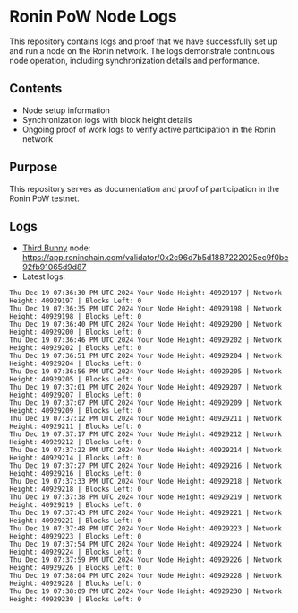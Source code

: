 # Ronin PoW Node Logs

This repository contains logs and proof that we have successfully set up and run a node on the Ronin network. The logs demonstrate continuous node operation, including synchronization details and performance.

## Contents

- Node setup information
- Synchronization logs with block height details
- Ongoing proof of work logs to verify active participation in the Ronin network

## Purpose

This repository serves as documentation and proof of participation in the Ronin PoW testnet.

## Logs

- [Third Bunny](https://thirdbunny.xyz/) node: https://app.roninchain.com/validator/0x2c96d7b5d1887222025ec9f0be92fb91065d9d87
- Latest logs:
```
Thu Dec 19 07:36:30 PM UTC 2024 Your Node Height: 40929197 | Network Height: 40929197 | Blocks Left: 0
Thu Dec 19 07:36:35 PM UTC 2024 Your Node Height: 40929198 | Network Height: 40929198 | Blocks Left: 0
Thu Dec 19 07:36:40 PM UTC 2024 Your Node Height: 40929200 | Network Height: 40929200 | Blocks Left: 0
Thu Dec 19 07:36:46 PM UTC 2024 Your Node Height: 40929202 | Network Height: 40929202 | Blocks Left: 0
Thu Dec 19 07:36:51 PM UTC 2024 Your Node Height: 40929204 | Network Height: 40929204 | Blocks Left: 0
Thu Dec 19 07:36:56 PM UTC 2024 Your Node Height: 40929205 | Network Height: 40929205 | Blocks Left: 0
Thu Dec 19 07:37:01 PM UTC 2024 Your Node Height: 40929207 | Network Height: 40929207 | Blocks Left: 0
Thu Dec 19 07:37:07 PM UTC 2024 Your Node Height: 40929209 | Network Height: 40929209 | Blocks Left: 0
Thu Dec 19 07:37:12 PM UTC 2024 Your Node Height: 40929211 | Network Height: 40929211 | Blocks Left: 0
Thu Dec 19 07:37:17 PM UTC 2024 Your Node Height: 40929212 | Network Height: 40929212 | Blocks Left: 0
Thu Dec 19 07:37:22 PM UTC 2024 Your Node Height: 40929214 | Network Height: 40929214 | Blocks Left: 0
Thu Dec 19 07:37:27 PM UTC 2024 Your Node Height: 40929216 | Network Height: 40929216 | Blocks Left: 0
Thu Dec 19 07:37:33 PM UTC 2024 Your Node Height: 40929218 | Network Height: 40929218 | Blocks Left: 0
Thu Dec 19 07:37:38 PM UTC 2024 Your Node Height: 40929219 | Network Height: 40929219 | Blocks Left: 0
Thu Dec 19 07:37:43 PM UTC 2024 Your Node Height: 40929221 | Network Height: 40929221 | Blocks Left: 0
Thu Dec 19 07:37:48 PM UTC 2024 Your Node Height: 40929223 | Network Height: 40929223 | Blocks Left: 0
Thu Dec 19 07:37:54 PM UTC 2024 Your Node Height: 40929224 | Network Height: 40929224 | Blocks Left: 0
Thu Dec 19 07:37:59 PM UTC 2024 Your Node Height: 40929226 | Network Height: 40929226 | Blocks Left: 0
Thu Dec 19 07:38:04 PM UTC 2024 Your Node Height: 40929228 | Network Height: 40929228 | Blocks Left: 0
Thu Dec 19 07:38:09 PM UTC 2024 Your Node Height: 40929230 | Network Height: 40929230 | Blocks Left: 0
```

